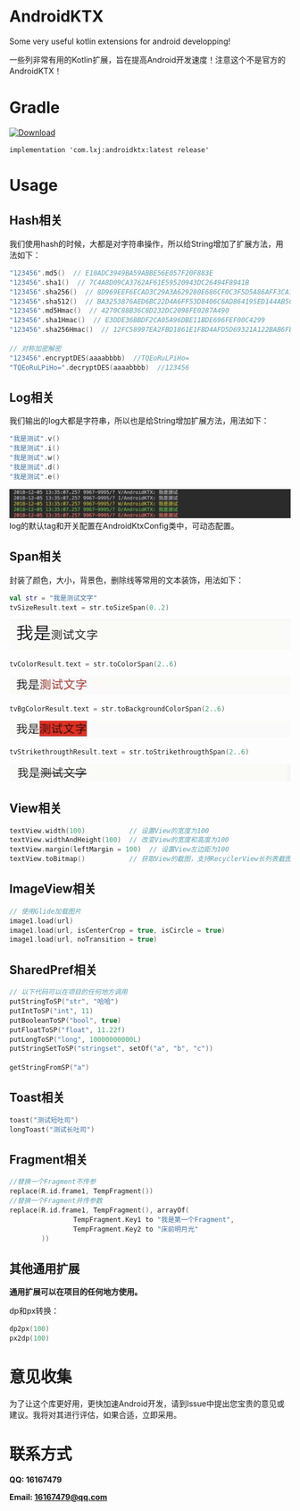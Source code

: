 # AndroidKTX
Some very useful kotlin extensions for android developping!

一些列非常有用的Kotlin扩展，旨在提高Android开发速度！注意这个不是官方的AndroidKTX！

# Gradle
[![Download](https://api.bintray.com/packages/li-xiaojun/jrepo/androidktx/images/download.svg)](https://bintray.com/li-xiaojun/jrepo/androidktx/_latestVersion)

```
implementation 'com.lxj:androidktx:latest release'
```


# Usage

## Hash相关
我们使用hash的时候，大都是对字符串操作，所以给String增加了扩展方法，用法如下：
```kotlin
"123456".md5()  // E10ADC3949BA59ABBE56E057F20F883E
"123456".sha1()  // 7C4A8D09CA3762AF61E59520943DC26494F8941B
"123456".sha256()  // 8D969EEF6ECAD3C29A3A629280E686CF0C3F5D5A86AFF3CA12020C923ADC6C92
"123456".sha512()  // BA3253876AED6BC22D4A6FF53D8406C6AD864195ED144AB5C87621B6C233B548BAEAE6956DF346EC8C17F5EA10F35EE3CBC514797ED7DDD3145464E2A0BAB413
"123456".md5Hmac()  // 4270C88B36C8D232DC2098FE0287A490
"123456".sha1Hmac()  // E3DDE36BBDF2CA05A96DBE11BDE696FEF00C4299
"123456".sha256Hmac()  // 12FC58997EA2FBD1861E1FBD4AFD5D69321A122BAB6FBD1695A2820B42D7F7B8

// 对称加密解密
"123456".encryptDES(aaaabbbb)  //TQEoRuLPiHo=
"TQEoRuLPiHo=".decryptDES(aaaabbbb)  //123456
```


## Log相关
我们输出的log大都是字符串，所以也是给String增加扩展方法，用法如下：
```kotlin
"我是测试".v()
"我是测试".i()
"我是测试".w()
"我是测试".d()
"我是测试".e()
```
![weather_humidity](imgs/log.png)
log的默认tag和开关配置在AndroidKtxConfig类中，可动态配置。


## Span相关
封装了颜色，大小，背景色，删除线等常用的文本装饰，用法如下：
```kotlin
val str = "我是测试文字"
tvSizeResult.text = str.toSizeSpan(0..2)
```
![weather_humidity](imgs/size_span.png)

```kotlin
tvColorResult.text = str.toColorSpan(2..6)
```
![weather_humidity](imgs/color_span.png)

```kotlin
tvBgColorResult.text = str.toBackgroundColorSpan(2..6)
```
![weather_humidity](imgs/bg_color_span.png)

```kotlin
tvStrikethrougthResult.text = str.toStrikethrougthSpan(2..6)
```
![weather_humidity](imgs/strikethrough_span.png)


## View相关
```kotlin
textView.width(100)           // 设置View的宽度为100
textView.widthAndHeight(100)  // 改变View的宽度和高度为100
textView.margin(leftMargin = 100)  // 设置View左边距为100
textView.toBitmap()           // 获取View的截图，支持RecyclerView长列表截图
```

## ImageView相关
```kotlin
// 使用Glide加载图片
image1.load(url)
image1.load(url, isCenterCrop = true, isCircle = true)
image1.load(url, noTransition = true)
```

## SharedPref相关
```kotlin
// 以下代码可以在项目的任何地方调用
putStringToSP("str", "哈哈")
putIntToSP("int", 11)
putBooleanToSP("bool", true)
putFloatToSP("float", 11.22f)
putLongToSP("long", 10000000000L)
putStringSetToSP("stringset", setOf("a", "b", "c"))

getStringFromSP("a")
```

## Toast相关
```kotlin
toast("测试短吐司")
longToast("测试长吐司")
```

## Fragment相关
```kotlin
//替换一个Fragment不传参
replace(R.id.frame1, TempFragment())
//替换一个Fragment并传参数
replace(R.id.frame1, TempFragment(), arrayOf(
                TempFragment.Key1 to "我是第一个Fragment",
                TempFragment.Key2 to "床前明月光"
        ))
```


## 其他通用扩展
**通用扩展可以在项目的任何地方使用。**

dp和px转换：
```kotlin
dp2px(100)
px2dp(100)
```


# 意见收集
为了让这个库更好用，更快加速Android开发，请到Issue中提出您宝贵的意见或建议。我将对其进行评估，如果合适，立即采用。


# 联系方式
**QQ: 16167479**

**Email: 16167479@qq.com**
